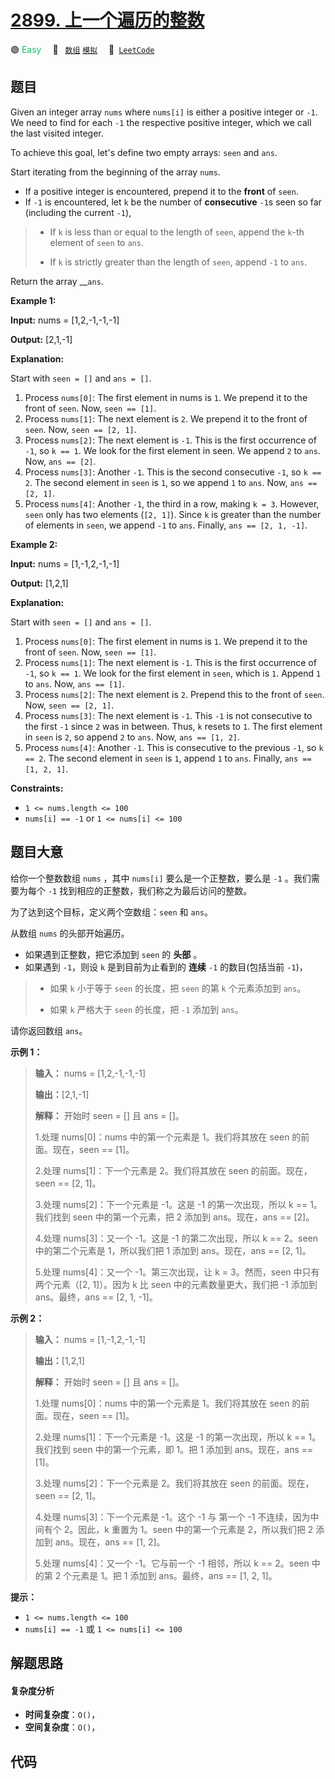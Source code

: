 # [2899. 上一个遍历的整数](https://leetcode.com/problems/last-visited-integers)

🟢 <font color=#15bd66>Easy</font>&emsp; 🔖&ensp; [`数组`](/leetcode/outline/tag/array.md) [`模拟`](/leetcode/outline/tag/simulation.md)&emsp; 🔗&ensp;[`LeetCode`](https://leetcode.com/problems/last-visited-integers)


## 题目

Given an integer array `nums` where `nums[i]` is either a positive integer or
`-1`. We need to find for each `-1` the respective positive integer, which we
call the last visited integer.

To achieve this goal, let's define two empty arrays: `seen` and `ans`.

Start iterating from the beginning of the array `nums`.

  * If a positive integer is encountered, prepend it to the **front** of `seen`.
  * If `-1` is encountered, let `k` be the number of **consecutive** `-1`s seen so far (including the current `-1`), 
> 
> * If `k` is less than or equal to the length of `seen`, append the `k`-th element of `seen` to `ans`.
> 
> * If `k` is strictly greater than the length of `seen`, append `-1` to `ans`.

Return the array __`ans`.



**Example 1:**

**Input:** nums = [1,2,-1,-1,-1]

**Output:** [2,1,-1]

**Explanation:**

Start with `seen = []` and `ans = []`.

  1. Process `nums[0]`: The first element in nums is `1`. We prepend it to the front of `seen`. Now, `seen == [1]`.
  2. Process `nums[1]`: The next element is `2`. We prepend it to the front of `seen`. Now, `seen == [2, 1]`.
  3. Process `nums[2]`: The next element is `-1`. This is the first occurrence of `-1`, so `k == 1`. We look for the first element in seen. We append `2` to `ans`. Now, `ans == [2]`.
  4. Process `nums[3]`: Another `-1`. This is the second consecutive `-1`, so `k == 2`. The second element in `seen` is `1`, so we append `1` to `ans`. Now, `ans == [2, 1]`.
  5. Process `nums[4]`: Another `-1`, the third in a row, making `k = 3`. However, `seen` only has two elements (`[2, 1]`). Since `k` is greater than the number of elements in `seen`, we append `-1` to `ans`. Finally, `ans == [2, 1, -1]`.

**Example 2:**

**Input:** nums = [1,-1,2,-1,-1]

**Output:** [1,2,1]

**Explanation:**

Start with `seen = []` and `ans = []`.

  1. Process `nums[0]`: The first element in nums is `1`. We prepend it to the front of `seen`. Now, `seen == [1]`.
  2. Process `nums[1]`: The next element is `-1`. This is the first occurrence of `-1`, so `k == 1`. We look for the first element in `seen`, which is `1`. Append `1` to `ans`. Now, `ans == [1]`.
  3. Process `nums[2]`: The next element is `2`. Prepend this to the front of `seen`. Now, `seen == [2, 1]`.
  4. Process `nums[3]`: The next element is `-1`. This `-1` is not consecutive to the first `-1` since `2` was in between. Thus, `k` resets to `1`. The first element in `seen` is `2`, so append `2` to `ans`. Now, `ans == [1, 2]`.
  5. Process `nums[4]`: Another `-1`. This is consecutive to the previous `-1`, so `k == 2`. The second element in `seen` is `1`, append `1` to `ans`. Finally, `ans == [1, 2, 1]`.



**Constraints:**

  * `1 <= nums.length <= 100`
  * `nums[i] == -1` or `1 <= nums[i] <= 100`


## 题目大意

给你一个整数数组 `nums` ，其中 `nums[i]` 要么是一个正整数，要么是 `-1` 。我们需要为每个 `-1`
找到相应的正整数，我们称之为最后访问的整数。

为了达到这个目标，定义两个空数组：`seen` 和 `ans`。

从数组 `nums` 的头部开始遍历。

  * 如果遇到正整数，把它添加到 `seen` 的 **头部** 。
  * 如果遇到 `-1`，则设 `k` 是到目前为止看到的 **连续** `-1` 的数目(包括当前 `-1`)， 
> 
> * 如果 `k` 小于等于 `seen` 的长度，把 `seen` 的第 `k` 个元素添加到 `ans`。
> 
> * 如果 `k` 严格大于 `seen` 的长度，把 `-1` 添加到 `ans`。

请你返回数组 `ans`。



**示例 1：**

> 
> 
> 
> 
> 
> **输入：** nums = [1,2,-1,-1,-1]
> 
> **输出：**[2,1,-1]
> 
> **解释：** 开始时 seen = [] 且 ans = []。
> 
> 1.处理 nums[0]：nums 中的第一个元素是 1。我们将其放在 seen 的前面。现在，seen == [1]。
> 
> 2.处理 nums[1]：下一个元素是 2。我们将其放在 seen 的前面。现在，seen == [2, 1]。
> 
> 3.处理 nums[2]：下一个元素是 -1。这是 -1 的第一次出现，所以 k == 1。我们找到 seen 中的第一个元素，把 2 添加到 ans。现在，ans == [2]。
> 
> 4.处理 nums[3]：又一个 -1。这是 -1 的第二次出现，所以 k == 2。seen 中的第二个元素是 1，所以我们把 1 添加到 ans。现在，ans == [2, 1]。
> 
> 5.处理 nums[4]：又一个 -1。第三次出现，让 k = 3。然而，seen 中只有两个元素（[2, 1]）。因为 k 比 seen 中的元素数量更大，我们把 -1 添加到 ans。最终，ans == [2, 1, -1]。
> 
> 

**示例 2：**

> 
> 
> 
> 
> 
> **输入：** nums = [1,-1,2,-1,-1]
> 
> **输出：**[1,2,1]
> 
> **解释：** 开始时 seen = [] 且 ans = []。
> 
> 1.处理 nums[0]：nums 中的第一个元素是 1。我们将其放在 seen 的前面。现在，seen == [1]。
> 
> 2.处理 nums[1]：下一个元素是 -1。这是 -1 的第一次出现，所以 k == 1。我们找到 seen 中的第一个元素，即 1。把 1 添加到 ans。现在，ans == [1]。
> 
> 3.处理 nums[2]：下一个元素是 2。我们将其放在 seen 的前面。现在，seen == [2, 1]。
> 
> 4.处理 nums[3]：下一个元素是 -1。这个 -1 与 第一个 -1 不连续，因为中间有个 2。因此，k 重置为 1。seen 中的第一个元素是 2，所以我们把 2 添加到 ans。现在，ans == [1, 2]。
> 
> 5.处理 nums[4]：又一个 -1。它与前一个 -1 相邻，所以 k == 2。seen 中的第 2 个元素是 1。把 1 添加到 ans。最终，ans == [1, 2, 1]。
> 
> 



**提示：**

  * `1 <= nums.length <= 100`
  * `nums[i] == -1` 或 `1 <= nums[i] <= 100`


## 解题思路

#### 复杂度分析

- **时间复杂度**：`O()`，
- **空间复杂度**：`O()`，

## 代码

```javascript

```
